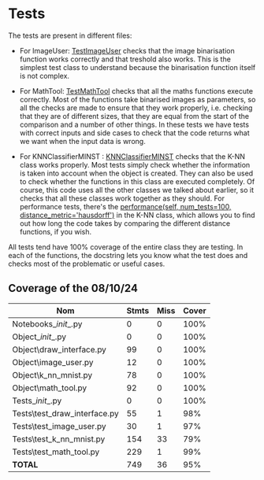 # Tests

The tests are present in different files:

- For ImageUser: [TestImageUser](https://github.com/mathisdesaulty/MathisDESAULTY/blob/b7c0243883b0e6971cedae4c70a3e1989d6b2ff6/Tests/test_image_user.py#L13) checks that the image binarisation function works correctly and that treshold also works. This is the simplest test class to understand because the binarisation function itself is not complex.

- For MathTool: [TestMathTool](https://github.com/mathisdesaulty/MathisDESAULTY/blob/b7c0243883b0e6971cedae4c70a3e1989d6b2ff6/Tests/test_math_tool.py#L8) checks that all the maths functions execute correctly. Most of the functions take binarised images as parameters, so all the checks are made to ensure that they work properly, i.e. checking that they are of different sizes, that they are equal from the start of the comparison and a number of other things. In these tests we have tests with correct inputs and side cases to check that the code returns what we want when the input data is wrong. 

- For KNNClassifierMINST : [KNNClassifierMINST](https://github.com/mathisdesaulty/MathisDESAULTY/blob/b7c0243883b0e6971cedae4c70a3e1989d6b2ff6/Object/k_nn_mnist.py#L10) checks that the K-NN class works properly. Most tests simply check whether the information is taken into account when the object is created. They can also be used to check whether the functions in this class are executed completely. Of course, this code uses all the other classes we talked about earlier, so it checks that all these classes work together as they should. For performance tests, there's the [performance(self, num_tests=100, distance_metric='hausdorff')](https://github.com/mathisdesaulty/MathisDESAULTY/blob/1718d8419386a99b03875ee3ab3af6696bec93a3/Object/k_nn_mnist.py#L170-L171) in the K-NN class, which allows you to find out how long the code takes by comparing the different distance functions, if you wish. 

All tests tend have 100% coverage of the entire class they are testing. In each of the functions, the docstring lets you know what the test does and checks most of the problematic or useful cases.

## Coverage of the 08/10/24

| Nom                              | Stmts | Miss | Cover |
|-----------------------------------|-------|------|-------|
| Notebooks\__init__.py             | 0     | 0    | 100%  |
| Object\__init__.py                | 0     | 0    | 100%  |
| Object\draw_interface.py          | 99    | 0    | 100%  |
| Object\image_user.py              | 12    | 0    | 100%  |
| Object\k_nn_mnist.py              | 78    | 0    | 100%  |
| Object\math_tool.py               | 92    | 0    | 100%  |
| Tests\__init__.py                 | 0     | 0    | 100%  |
| Tests\test_draw_interface.py      | 55    | 1    | 98%   |
| Tests\test_image_user.py          | 30    | 1    | 97%   |
| Tests\test_k_nn_mnist.py          | 154   | 33   | 79%   |
| Tests\test_math_tool.py           | 229   | 1    | 99%   |
| **TOTAL**                         | 749   | 36   | 95%   |
